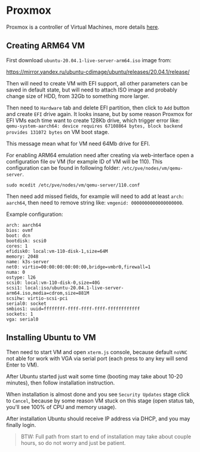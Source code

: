 # Proxmox

Proxmox is a controller of Virtual Machines, more details [here](https://www.proxmox.com/).

## Creating ARM64 VM

First download `ubuntu-20.04.1-live-server-arm64.iso` image from:

https://mirror.yandex.ru/ubuntu-cdimage/ubuntu/releases/20.04.1/release/

Then will need to create VM with EFI support, all other parameters
can be saved in default state, but will need to attach ISO image
and probably change size of HDD, from 32Gb to something more larger.

Then need to `Hardware` tab and delete EFI partition, then
click to `Add` button and create `EFI` drive again.
It looks insane, but by some reason Proxmox for EFI VMs each time
want to create 128Kb drive, which trigger error like:
`qemu-system-aarch64: device requires 67108864 bytes, block backend provides 131072 bytes`
on VM boot stage.

This message mean what for VM need 64Mb drive for EFI.

For enabling ARM64 emulation need after creating via
web-interface open a configuration file ov VM
(for example ID of VM will be 110). This configuration can be found
in following folder: `/etc/pve/nodes/vm/qemu-server`.

```shell script
sudo mcedit /etc/pve/nodes/vm/qemu-server/110.conf
```

Then need add missed fields, for example will need to add at least `arch: aarch64`,
then need to remove string like: `vmgenid: 0000000000000000000`.

Example configuration:

```
arch: aarch64
bios: ovmf
boot: dcn
bootdisk: scsi0
cores: 1
efidisk0: local:vm-110-disk-1,size=64M
memory: 2048
name: k3s-server
net0: virtio=00:00:00:00:00:00,bridge=vmbr0,firewall=1
numa: 0
ostype: l26
scsi0: local:vm-110-disk-0,size=40G
scsi1: local:iso/ubuntu-20.04.1-live-server-arm64.iso,media=cdrom,size=881M
scsihw: virtio-scsi-pci
serial0: socket
smbios1: uuid=ffffffff-ffff-ffff-ffff-ffffffffffff
sockets: 1
vga: serial0
```

## Installing Ubuntu to VM

Then need to start VM and open `xterm.js` console, because default `noVNC`
not able for work with VGA via serial port (each press to any key will send Enter to VM).

After Ubuntu started just wait some time (booting may take about 10-20 minutes),
then follow installation instruction.

When installation is almost done and you see `Security Updates` stage click to
`Cancel`, because by some reason VM stuck on this stage (open status tab, you'll
see 100% of CPU and memory usage).

After installation Ubuntu should receive IP address via DHCP, and you may finally login.

> BTW: Full path from start to end of installation may take about couple hours, so do not worry and just be patient.
